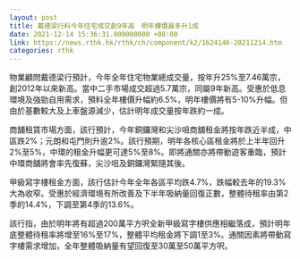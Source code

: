 ```yaml
---
layout: post
title: 戴德梁行料今年住宅成交創9年高　明年樓價最多升1成
date: 2021-12-14 15:36:31.000000000 +08:00
link: https://news.rthk.hk/rthk/ch/component/k2/1624146-20211214.htm
categories: rthk
---
```


物業顧問戴德梁行預計，今年全年住宅物業總成交量，按年升25%至7.46萬宗，創2012年以來新高。當中二手市場成交超過5.7萬宗，同屬9年新高。受惠於低息環境及強勁自用需求，預料全年樓價升幅約6.5%，明年樓價將有5-10%升幅。但由於基數較大及上車盤源減少，估計明年成交量按年跌約一成。

商舖租賃市場方面，該行預計，今年銅鑼灣和尖沙咀商舖租金將按年跌近半成，中區跌2%；元朗和屯門則升逾2%。該行預期，明年各核心區租金將於上半年回升2%至5%，中環的租金升幅更可達5%至8%。即將通關亦將帶動遊客重臨，預計中環商舖將會率先復蘇，尖沙咀及銅鑼灣緊隨其後。

甲級寫字樓租金方面，該行估計今年全年各區平均跌4.7%，跌幅較去年的19.3%大為收窄。受惠於經濟環境有所改善及下半年吸納量回復正數，整體待租率由第2季的14.4%，下調至第4季的13.6%。

該行指，由於明年將有超過200萬平方呎全新甲級寫字樓供應相繼落成，預計明年底整體待租率將增至16%至17%，整體平均租金將下調1至3%。通關因素將帶動寫字樓需求增加，全年整體吸納量有望回復至30萬至50萬平方呎。
